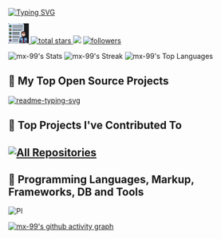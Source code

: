 [![Typing SVG](https://readme-typing-svg.herokuapp.com?font=Fira+Code&pause=1000&width=435&lines=I+Use+Arch+BTW+)](https://git.io/typing-svg)

<p align="left">
<a href="https://github.com/mx-99"> 
<img height="40px" src="Images/Static/port2.png" lt="Portfolio" title="Portfolio"> 
</a> 
 <a href="https://github.com/mx-99?tab=repositories&sort=stargazers">
   <img alt="total stars" title="Total stars on GitHub" src="https://custom-icon-badges.demolab.com/github/stars/mx-99?color=55960c&style=for-the-badge&labelColor=488207&logo=star"/>
 </a>
<img src="https://komarev.com/ghpvc/?username=mx-99&style=for-the-badge&color=40c463">

 <a href="https://github.com/mx-99?tab=followers">
   <img alt="followers" title="Follow me on Github" src="https://custom-icon-badges.demolab.com/github/followers/mx-99?color=236ad3&labelColor=1155ba&style=for-the-badge&logo=person-add&label=Follow&logoColor=white"/>
 </a>
</p>



![mx-99's Stats](https://github-readme-stats.vercel.app/api?username=mx-99&theme=chartreuse-dark&show_icons=true&hide_border=false&count_private=true)
![mx-99's Streak](https://github-readme-streak-stats.herokuapp.com/?user=mx-99&theme=chartreuse-dark&hide_border=false)
![mx-99's Top Languages](https://github-readme-stats.vercel.app/api/top-langs/?username=mx-99&theme=chartreuse-dark&show_icons=true&hide_border=false&layout=compact)




##  📘 My Top Open Source Projects
 <p align="left">
    <a href="Your repo"><img width="278" src="https://denvercoder1-github-readme-stats.vercel.app/api/pin/?username=mx-99&repo=repo_name&theme=react&bg_color=1F222E&title_color=F85D7F&hide_border=true&icon_color=F8D866&show_icons=false" alt="readme-typing-svg"></a>
     
 


  ##  📕 Top Projects I've Contributed To
 <!--<a href="https://github.com/pallets/flask"><img width="278" src="https://denvercoder1-github-readme-stats.vercel.app/api/pin/?username=pallets&repo=flask&theme=react&bg_color=1F222E&title_color=F85D7F&hide_border=true&icon_color=F8D866&show_icons=false&show_description=false" alt="flask"></a> -->

## <a href="https://github.com/mx-99?tab=repositories&sort=stargazers"><img alt="All Repositories" title="All Repositories" src="https://custom-icon-badges.demolab.com/badge/-Click%20Here%20For%20All%20My%20Repos-1F222E?style=for-the-badge&logoColor=white&logo=repo"/></a>
</details>


## 🔧 Programming Languages, Markup, Frameworks, DB and Tools 

![Pl](https://skillicons.dev/icons?i=html,css,js,ts,nodejs,react,bash,mongodb,mysql,neovim,vim,vscode,md,git,github&&theme=light)


[![mx-99's github activity graph](https://github-readme-activity-graph.vercel.app/graph?username=mx-99&theme=github-compact)](https://github.com/ashutosh00710/github-readme-activity-graph)

